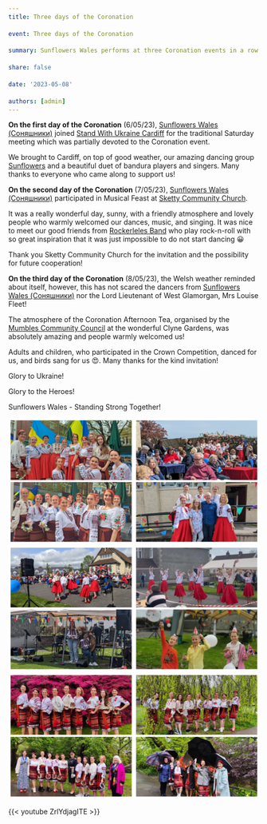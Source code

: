 ```yaml
---
title: Three days of the Coronation

event: Three days of the Coronation

summary: Sunflowers Wales performs at three Coronation events in a row

share: false

date: '2023-05-08' 

authors: [admin]
---
```


**On the first day of the Coronation** (6/05/23), <a href="https://www.facebook.com/groups/601579067497655" target="_blank">Sunflowers Wales (Соняшники)</a> joined <a href="https://www.facebook.com/standwithukraine.cardiff" target="_blank"> Stand With Ukraine Cardiff</a> for the traditional Saturday meeting which was partially devoted to the Coronation event.

We brought to Cardiff, on top of good weather, our amazing dancing group <a href="https://localgiving.org/charity/sunflowers-wales/project/dancing/" target="_blank">Sunflowers</a> and a beautiful duet of bandura players and singers.  Many thanks to everyone who came along to support us!

**On the second day of the Coronation** (7/05/23), <a href="https://www.facebook.com/groups/601579067497655" target="_blank">Sunflowers Wales (Соняшники)</a> participated in Musical Feast at <a href="https://www.skettycommunitychurch.com/" target="_blank">Sketty Community Church</a>. 

It was a really wonderful day, sunny, with a friendly atmosphere and lovely people who warmly welcomed our dances, music, and singing. It was nice to meet our good friends from <a href="https://www.facebook.com/groups/httpsjohnfryphoto.wixsite.comswanseaukuleleclu/" target="_blank">Rockerleles Band</a> who play rock-n-roll with so great inspiration that it was just impossible to do not start dancing 😀

Thank you Sketty Community Church for the invitation and the possibility for future cooperation!

**On the third day of the Coronation** (8/05/23), the Welsh weather reminded about itself, however, this has not scared the dancers from <a href="https://www.facebook.com/groups/601579067497655" target="_blank">Sunflowers Wales (Соняшники)</a> nor the Lord Lieutenant of West Glamorgan, Mrs Louise Fleet! 

The atmosphere of the Coronation Afternoon Tea, organised by the <a href="https://www.mumbles.gov.uk/" target="_blank"> Mumbles Community Council</a> at the wonderful Clyne Gardens, was absolutely amazing and people warmly welcomed us! 

Adults and children, who participated in the Crown Competition, danced for us, and birds sang for us 😍.
Many thanks for the kind invitation!

Glory to Ukraine!

Glory to the Heroes!

Sunflowers Wales - Standing Strong Together!


<div style="margin-top: 0;"><img src="Cor-1.jpg" alt="Cor-1" width="50%" style="display: inline; margin-top: 0;"/><img src="Cor-2.jpg" alt="Cor-2" width="50%" style="display: inline; margin-top: 0;"/></div>

<div style="margin-top: 0;"><img src="Cor-3.jpg" alt="Cor-3" width="50%" style="display: inline; margin-top: 0;"/><img src="Cor-6.jpg" alt="Cor-6" width="50%" style="display: inline; margin-top: 0;"/></div>

<div style="margin-top: 0;"><img src="Cor-4.jpg" alt="Cor-4" width="50%" style="display: inline; margin-top: 0;"/><img src="Cor-5.jpg" alt="Cor-5" width="50%" style="display: inline; margin-top: 0;"/></div>

{{< youtube ZrlYdjagITE >}}